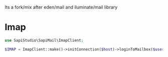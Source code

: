 Its a fork/mix after eden/mail and iluminate/mail library
# Imap
```php
use SapiStudio\SapiMail\ImapClient;

$IMAP = ImapClient::make()->initConnection($host)->loginToMailbox($user,$password);
```
